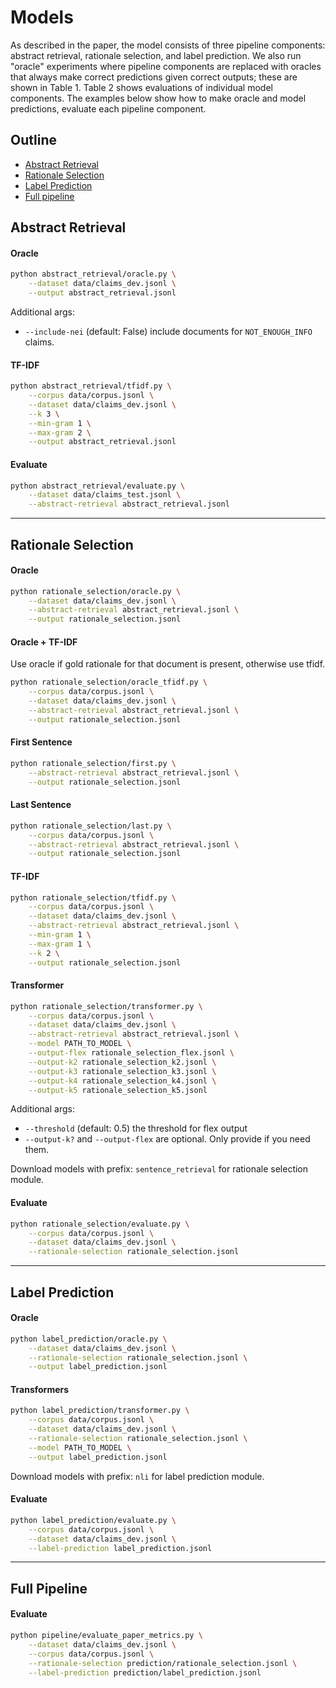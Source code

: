 # Models

As described in the paper, the model consists of three pipeline components: abstract retrieval, rationale selection, and label prediction. We also run "oracle" experiments where pipeline components are replaced with oracles that always make correct predictions given correct outputs; these are shown in Table 1. Table 2 shows evaluations of individual model components. The examples below show how to make oracle and model predictions, evaluate each pipeline component.

## Outline

- [Abstract Retrieval](#abstract-retrieval)
- [Rationale Selection](#rationale-selection)
- [Label Prediction](#label-prediction)
- [Full pipeline](#full-pipeline)


## Abstract Retrieval

#### Oracle
```sh
python abstract_retrieval/oracle.py \
    --dataset data/claims_dev.jsonl \
    --output abstract_retrieval.jsonl
```
Additional args:
* `--include-nei` (default: False) include documents for `NOT_ENOUGH_INFO` claims.

#### TF-IDF
```sh
python abstract_retrieval/tfidf.py \
    --corpus data/corpus.jsonl \
    --dataset data/claims_dev.jsonl \
    --k 3 \
    --min-gram 1 \
    --max-gram 2 \
    --output abstract_retrieval.jsonl
```

#### Evaluate
```sh
python abstract_retrieval/evaluate.py \
    --dataset data/claims_test.jsonl \
    --abstract-retrieval abstract_retrieval.jsonl
```

-------------------------------------------------------

## Rationale Selection

#### Oracle
```sh
python rationale_selection/oracle.py \
    --dataset data/claims_dev.jsonl \
    --abstract-retrieval abstract_retrieval.jsonl \
    --output rationale_selection.jsonl
```

#### Oracle + TF-IDF
Use oracle if gold rationale for that document is present, otherwise use tfidf.
```sh
python rationale_selection/oracle_tfidf.py \
    --corpus data/corpus.jsonl \
    --dataset data/claims_dev.jsonl \
    --abstract-retrieval abstract_retrieval.jsonl \
    --output rationale_selection.jsonl
```

#### First Sentence
```sh
python rationale_selection/first.py \
    --abstract-retrieval abstract_retrieval.jsonl \
    --output rationale_selection.jsonl
```

#### Last Sentence
```sh
python rationale_selection/last.py \
    --corpus data/corpus.jsonl \
    --abstract-retrieval abstract_retrieval.jsonl \
    --output rationale_selection.jsonl
```

#### TF-IDF
```sh
python rationale_selection/tfidf.py \
    --corpus data/corpus.jsonl \
    --dataset data/claims_dev.jsonl \
    --abstract-retrieval abstract_retrieval.jsonl \
    --min-gram 1 \
    --max-gram 1 \
    --k 2 \
    --output rationale_selection.jsonl
```

#### Transformer
```sh
python rationale_selection/transformer.py \
    --corpus data/corpus.jsonl \
    --dataset data/claims_dev.jsonl \
    --abstract-retrieval abstract_retrieval.jsonl \
    --model PATH_TO_MODEL \
    --output-flex rationale_selection_flex.jsonl \
    --output-k2 rationale_selection_k2.jsonl \
    --output-k3 rationale_selection_k3.jsonl \
    --output-k4 rationale_selection_k4.jsonl \
    --output-k5 rationale_selection_k5.jsonl
```
Additional args:
* `--threshold` (default: 0.5) the threshold for flex output
* `--output-k?` and `--output-flex` are optional. Only provide if you need them.

Download models with prefix: `sentence_retrieval` for rationale selection module.

#### Evaluate
```sh
python rationale_selection/evaluate.py \
    --corpus data/corpus.jsonl \
    --dataset data/claims_dev.jsonl \
    --rationale-selection rationale_selection.jsonl
```

-------------------------------------------------------

## Label Prediction

#### Oracle
```sh
python label_prediction/oracle.py \
    --dataset data/claims_dev.jsonl \
    --rationale-selection rationale_selection.jsonl \
    --output label_prediction.jsonl
```

#### Transformers
```sh
python label_prediction/transformer.py \
    --corpus data/corpus.jsonl \
    --dataset data/claims_dev.jsonl \
    --rationale-selection rationale_selection.jsonl \
    --model PATH_TO_MODEL \
    --output label_prediction.jsonl
```

Download models with prefix: `nli` for label prediction module.

#### Evaluate
```sh
python label_prediction/evaluate.py \
    --corpus data/corpus.jsonl \
    --dataset data/claims_dev.jsonl \
    --label-prediction label_prediction.jsonl
```

-------------------------------------------------------

## Full Pipeline

#### Evaluate
```sh
python pipeline/evaluate_paper_metrics.py \
    --dataset data/claims_dev.jsonl \
    --corpus data/corpus.jsonl \
    --rationale-selection prediction/rationale_selection.jsonl \
    --label-prediction prediction/label_prediction.jsonl
```
